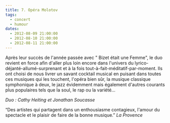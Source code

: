 ```yaml
---
title: 7. Opéra Molotov
tags: 
  - concert
  - humour
dates:
  - 2012-08-09 21:00:00
  - 2012-08-10 21:00:00
  - 2012-08-11 21:00:00
---
```


Après leur succès de l'année passée avec " Bizet était une Femme", le duo revient  en force afin d'aller plus loin encore dans l'univers du lyrico-déjanté-allumé-surprenant et à la fois tout-à-fait-méditatif-par-moment. Ils ont choisi de nous livrer un savant cocktail musical en puisant dans toutes ces musiques qui les touchent, l'opéra bien sûr, la musique classique symphonique à deux, le jazz évidemment mais également d'autres courants plus populaires tels que la soul, le rap ou la variété...

*Duo : Cathy Heiting et Jonathan Soucasse*


<quote>“Des artistes qui partagent dans un enthousiasme contagieux, l'amour du spectacle et le plaisir de faire de la bonne musique.”
*La Provence*</quote>

